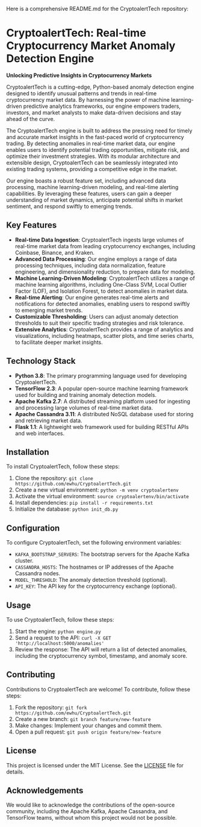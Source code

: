 Here is a comprehensive README.md for the CryptoalertTech repository:

# CryptoalertTech: Real-time Cryptocurrency Market Anomaly Detection Engine
**Unlocking Predictive Insights in Cryptocurrency Markets**

CryptoalertTech is a cutting-edge, Python-based anomaly detection engine designed to identify unusual patterns and trends in real-time cryptocurrency market data. By harnessing the power of machine learning-driven predictive analytics frameworks, our engine empowers traders, investors, and market analysts to make data-driven decisions and stay ahead of the curve.

The CryptoalertTech engine is built to address the pressing need for timely and accurate market insights in the fast-paced world of cryptocurrency trading. By detecting anomalies in real-time market data, our engine enables users to identify potential trading opportunities, mitigate risk, and optimize their investment strategies. With its modular architecture and extensible design, CryptoalertTech can be seamlessly integrated into existing trading systems, providing a competitive edge in the market.

Our engine boasts a robust feature set, including advanced data processing, machine learning-driven modeling, and real-time alerting capabilities. By leveraging these features, users can gain a deeper understanding of market dynamics, anticipate potential shifts in market sentiment, and respond swiftly to emerging trends.

## Key Features

* **Real-time Data Ingestion**: CryptoalertTech ingests large volumes of real-time market data from leading cryptocurrency exchanges, including Coinbase, Binance, and Kraken.
* **Advanced Data Processing**: Our engine employs a range of data processing techniques, including data normalization, feature engineering, and dimensionality reduction, to prepare data for modeling.
* **Machine Learning-Driven Modeling**: CryptoalertTech utilizes a range of machine learning algorithms, including One-Class SVM, Local Outlier Factor (LOF), and Isolation Forest, to detect anomalies in market data.
* **Real-time Alerting**: Our engine generates real-time alerts and notifications for detected anomalies, enabling users to respond swiftly to emerging market trends.
* **Customizable Thresholding**: Users can adjust anomaly detection thresholds to suit their specific trading strategies and risk tolerance.
* **Extensive Analytics**: CryptoalertTech provides a range of analytics and visualizations, including heatmaps, scatter plots, and time series charts, to facilitate deeper market insights.

## Technology Stack

* **Python 3.8**: The primary programming language used for developing CryptoalertTech.
* **TensorFlow 2.3**: A popular open-source machine learning framework used for building and training anomaly detection models.
* **Apache Kafka 2.7**: A distributed streaming platform used for ingesting and processing large volumes of real-time market data.
* **Apache Cassandra 3.11**: A distributed NoSQL database used for storing and retrieving market data.
* **Flask 1.1**: A lightweight web framework used for building RESTful APIs and web interfaces.

## Installation

To install CryptoalertTech, follow these steps:

1. Clone the repository: `git clone https://github.com/ewhu/CryptoalertTech.git`
2. Create a new virtual environment: `python -m venv cryptoalertenv`
3. Activate the virtual environment: `source cryptoalertenv/bin/activate`
4. Install dependencies: `pip install -r requirements.txt`
5. Initialize the database: `python init_db.py`

## Configuration

To configure CryptoalertTech, set the following environment variables:

* `KAFKA_BOOTSTRAP_SERVERS`: The bootstrap servers for the Apache Kafka cluster.
* `CASSANDRA_HOSTS`: The hostnames or IP addresses of the Apache Cassandra nodes.
* `MODEL_THRESHOLD`: The anomaly detection threshold (optional).
* `API_KEY`: The API key for the cryptocurrency exchange (optional).

## Usage

To use CryptoalertTech, follow these steps:

1. Start the engine: `python engine.py`
2. Send a request to the API: `curl -X GET 'http://localhost:5000/anomalies'`
3. Review the response: The API will return a list of detected anomalies, including the cryptocurrency symbol, timestamp, and anomaly score.

## Contributing

Contributions to CryptoalertTech are welcome! To contribute, follow these steps:

1. Fork the repository: `git fork https://github.com/ewhu/CryptoalertTech.git`
2. Create a new branch: `git branch feature/new-feature`
3. Make changes: Implement your changes and commit them.
4. Open a pull request: `git push origin feature/new-feature`

## License

This project is licensed under the MIT License. See the [LICENSE](https://github.com/ewhu/CryptoalertTech/blob/main/LICENSE) file for details.

## Acknowledgements

We would like to acknowledge the contributions of the open-source community, including the Apache Kafka, Apache Cassandra, and TensorFlow teams, without whom this project would not be possible.